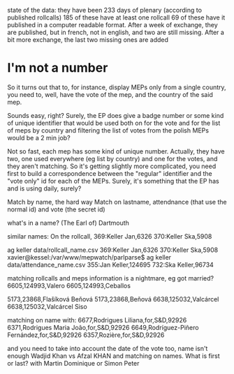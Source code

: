 state of the data:
they have been 233 days of plenary (according to published rollcalls)
185 of these have at least one rollcall
69 of these have it published in a computer readable format.
After a week of exchange, they are published, but in french, not in english, and two are still missing.
After a bit more exchange, the last two missing ones are added

# I'm not a number
So it turns out that to, for instance, display MEPs only from a single country, you need to, well, have the vote of the mep, and the country of the said mep.

Sounds easy, right? Surely, the EP does give a badge number or some kind of unique identifier that would be used both on for the vote and for the list of meps by country and filtering the list of votes from the polish MEPs would be a 2 min job?

Not so fast, each mep has some kind of unique number. Actually, they have two, one used everywhere (eg list by country) and one for the votes, and they aren't matching. So it's getting slightly more complicated, you need first to build a correspondence between the "regular" identifier and the "vote only" id for each of the MEPs. Surely, it's something that the EP has and is using daily, surely?

Match by name, the hard way
Match on lastname, attendnance (that use the normal id) and vote (the secret id)

what's in a name? (The Earl of) Dartmouth

similar names:
On the rollcall,
369:Keller Jan,6326
370:Keller Ska,5908

ag keller data/rollcall_name.csv 
369:Keller Jan,6326
370:Keller Ska,5908
xavier@kessel:/var/www/mepwatch/parlparse$ ag keller data/attendance_name.csv 
355:Jan Keller,124695
732:Ska Keller,96734



matching rollcalls and meps information is a nightmare, eg
got married?
6605,124993,Valero
6605,124993,Ceballos

5173,23868,Flašíková Beňová
5173,23868,Beňová
6638,125032,Valcárcel
6638,125032,Valcárcel Siso

matching on name with:
6677,Rodrigues Liliana,for,S&D,92926
6371,Rodrigues Maria João,for,S&D,92926
6649,Rodríguez-Piñero Fernández,for,S&D,92926
6357,Rozière,for,S&D,92926

and you need to take into account the date of the vote too, name isn't enough
Wadjid Khan vs Afzal KHAN
and matching on names. What is first or last? with 
Martin Dominique or Simon Peter

